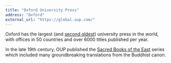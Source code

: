 ```yaml
---
title: "Oxford University Press"
address: "Oxford"
external_url: "https://global.oup.com/"
---
```


Oxford has the largest (and [second oldest](/publishers/cambridge)) university press in the world, with offices in 50 countries and over 6000 titles published per year.

In the late 19th century, OUP published the [Sacred Books of the East](https://en.wikipedia.org/wiki/Sacred_Books_of_the_East) series which included many groundbreaking translations from the Buddhist canon.


